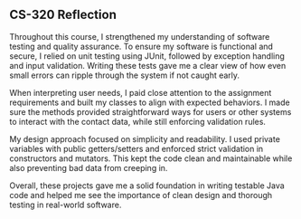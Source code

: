 ## CS-320 Reflection

Throughout this course, I strengthened my understanding of software testing and quality assurance. To ensure my software is functional and secure, I relied on unit testing using JUnit, followed by exception handling and input validation. Writing these tests gave me a clear view of how even small errors can ripple through the system if not caught early.

When interpreting user needs, I paid close attention to the assignment requirements and built my classes to align with expected behaviors. I made sure the methods provided straightforward ways for users or other systems to interact with the contact data, while still enforcing validation rules.

My design approach focused on simplicity and readability. I used private variables with public getters/setters and enforced strict validation in constructors and mutators. This kept the code clean and maintainable while also preventing bad data from creeping in.

Overall, these projects gave me a solid foundation in writing testable Java code and helped me see the importance of clean design and thorough testing in real-world software.
